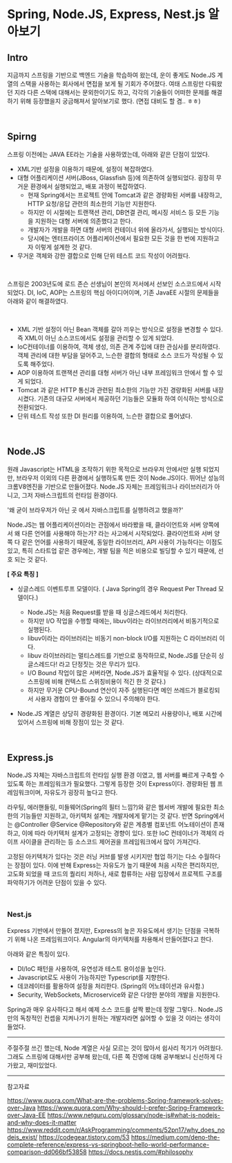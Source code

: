 # Spring, Node.JS, Express, Nest.js 알아보기

## Intro

지금까지 스프링을 기반으로 백엔드 기술을 학습하여 왔는데, 운이 좋게도 Node.JS 계열의 스택을 사용하는 회사에서 면접을 보게 될 기회가 주어졌다. 여태 스프링만 다뤄왔던 지라 다른 스택에 대해서는 문외한이기도 하고, 각각의 기술들이 어떠한 문제를 해결하기 위해 등장했을지 궁금해져서 알아보기로 했다. (면접 대비도 할 겸.. ㅎㅎ) 

<br/>

## Spirng

스프링 이전에는 JAVA EE라는 기술을 사용하였는데, 아래와 같은 단점이 있었다.

-  XML기반 설정을 이용하기 때문에, 설정이 복잡하였다. 
-  대형 어플리케이션 서버(JBoss, Glassfish 등)에 의존하여 실행되었다. 굉장히 무거운 환경에서 실행되었고, 배포 과정이 복잡하였다.
	 - 현재 Spring에서는 프로젝트 안에 Tomcat과 같은 경량화된 서버를 내장하고, HTTP 요청/응답 관련의 최소한의 기능만 지원한다.
	 - 하지만 이 시절에는 트랜잭션 관리, DB연결 관리, 메시징 서비스 등 모든 기능을 지원하는 대형 서버에 의존했다고 한다.
   - 개발자가 개발을 하면 대형 서버의 컨테이너 위에 올라가서, 실행되는 방식이다. 
	- 당시에는 엔터프라이즈 어플리케이션에서 필요한 모든 것을 한 번에 지원하고자 이렇게 설계한 것 같다. 
-  무거운 객체와 강한 결합으로 인해 단위 테스트 코드 작성이 어려웠다.

<br/>

스프링은 2003년도에 로드 존슨 선생님이 본인의 저서에서 선보인 소스코드에서 시작되었다. DI, IoC, AOP는 스프링의 핵심 아이디어이며, 기존 JavaEE 시절의 문제들을 아래와 같이 해결하였다.

<br/>

- XML 기반 설정이 아닌 Bean 객체를 갈아 끼우는 방식으로 설정을 변경할 수 있다. 즉 XML이 아닌 소스코드에서도 설정을 관리할 수 있게 되었다.
-  IoC컨테이너를 이용하여, 객체 생성, 의존 관계 주입에 대한 관심사를 분리하였다. 객체 관리에 대한 부담을 덜어주고, 느슨한 결합의 형태로 소스 코드가 작성될 수 있도록 해주었다.
-  AOP 이용하여 트랜잭션 관리를 대형 서버가 아닌 내부 프레임워크 안에서 할 수 있게 되었다. 
-  Tomcat 과 같은 HTTP 통신과 관련된 최소한의 기능만 가진 경량화된 서버를 내장 시켰다. 기존의 대규모 서버에서 제공하던 기능들은 모듈화 하여 이식하는 방식으로 전환되었다.
- 단위 테스트 작성 또한 DI 원리를 이용하여, 느슨한 결합으로 풀어냈다.

<br/>

## Node.JS

원래 Javascript는 HTML을 조작하기 위한 목적으로 브라우저 안에서만 실행 되었지만, 브라우저 이외의 다른 환경에서 실행하도록 만든 것이 Node.JS이다. 뛰어난 성능의 크롬V8엔진을 기반으로 만들어졌다. Node.JS 자체는 프레임워크나 라이브러리가 아니고, 그저 자바스크립트의 런타임 환경이다.

'왜 굳이 브라우저가 아닌 곳 에서 자바스크립트를 실행하려고 했을까?'

Node.JS는 웹 어플리케이션이라는 관점에서 바라봤을 때, 클라이언트와 서버 양쪽에서 왜 다른 언어를 사용해야 하는가? 라는 사고에서 시작되었다. 클라이언트와 서버 양쪽 다 같은 언어를 사용하기 때문에, 동일한 라이브러리, API 사용이 가능하다는 이점도 있고, 특히 스타트업 같은 경우에는, 개발 팀을 적은 비용으로 빌딩할 수 있기 때문에, 선호 되는 것 같다.

**[ 주요 특징 ]**

-  싱글스레드 이벤트루프 모델이다. ( Java Spring의 경우 Request Per Thread 모델이다.)

	- Node.JS는 처음 Request를 받을 때 싱글스레드에서 처리한다.
	- 하지만 I/O 작업을 수행할 때에는, libuv이라는 라이브러리에서 비동기적으로 실행된다.
	- libuv이라는 라이브러리는 비동기 non-block I/O를 지원하는 C 라이브러리 이다.  
	- libuv 라이브러리는 멀티스레드를 기반으로 동작하므로, Node.JS를 단순히 싱글스레드다! 라고 단정짓는 것은 무리가 있다.
	- I/O Bound 작업이 많은 서버라면, Node.JS가 효율적일 수 있다. 
	  (상대적으로 스프링에 비해 컨텍스트 스위칭비용이 적긴 한 것 같다.)
	- 하지만 무거운 CPU-Bound 연산이 자주 실행된다면 메인 쓰레드가 블로킹되서 사용자 경험이 안 좋아질 수 있으니 주의해야 한다.

-  Node.JS 계열은 상당히 경량화된 환경이다. 기본 메모리 사용량이나, 배포 시간에 있어서 스프링에 비해 장점이 있는 것 같다.

<br/>

## Express.js

Node.JS 자체는 자바스크립트의 런타임 실행 환경 이였고, 웹 서버를 빠르게 구축할 수 있도록 하는 프레임워크가 필요했다. 그렇게 등장한 것이 Express이다. 경량화된 웹 프레임워크이며, 자유도가 굉장히 높다고 한다. 

라우팅, 에러핸들링, 미들웨어(Spring의 필터 느낌?)와 같은 웹서버 개발에 필요한 최소한의 기능들만 지원하고, 아키텍처 설계는 개발자에게 맡기는 것 같다. 반면 Spring에서는 @Controller @Service @Repository와 같은 계층별 컴포넌트 어노테이션이 존재하고, 이에 따라 아키텍처 설계가 고정되는 경향이 있다. 또한 IoC 컨테이너가 객체의 라이프 사이클을 관리하는 등 소스코드 제어권을 프레임워크에서 많이 가져간다.

고정된 아키텍처가 있다는 것은 러닝 커브를 발생 시키지만 협업 하기는 다소 수월하다는 장점이 있다. 이에 반해 Express는 자유도가 높기 때문에 처음 시작은 편리하지만, 고도화 되었을 때 코드의 퀄리티 저하나, 새로 합류하는 사람 입장에서 프로젝트 구조를 파악하기가 어려운 단점이 있을 수 있다.

<br/>

### Nest.js

Express 기반에서 만들어 졌지만, Express의 높은 자유도에서 생기는 단점을 극복하기 위해 나온 프레임워크이다. Angular의 아키텍처를 차용해서 만들어졌다고 한다.

아래와 같은 특징이 있다.

-  DI/IoC 패턴을 사용하여, 유연성과 테스트 용이성을 높인다.
-  Javascript로도 사용이 가능하지만 Typescript를 지향한다. 
-  데코레이터를 활용하여 설정을 처리한다. (Spring의 어노테이션과 유사함.)
-  Security, WebSockets, Microservice와 같은 다양한 분야의 개발을 지원한다.

Spring과 매우 유사하다고 해서 예제 소스 코드를 살짝 봤는데 정말 그렇다.. 
Node.JS만의 독창적인 컨셉을 지켜나가기 원하는 개발자라면 싫어할 수 있을 것 이라는 생각이 들었다. 


---

주절주절 쓰긴 했는데, Node 계열은 사실 모르는 것이 많아서 쉽사리 적기가 어려웠다. 
그래도 스프링에 대해서만 공부해 왔는데, 다른 쪽 진영에 대해 공부해보니 신선하게 다가왔고, 재미있었다.


---

참고자료

https://www.quora.com/What-are-the-problems-Spring-framework-solves-over-Java
https://www.quora.com/Why-should-I-prefer-Spring-Framework-over-Java-EE
https://www.netguru.com/glossary/node-js#what-is-nodejs-and-why-does-it-matter
https://www.reddit.com/r/AskProgramming/comments/52pn17/why_does_nodejs_exist/
https://codegear.tistory.com/53
https://medium.com/deno-the-complete-reference/express-vs-springboot-hello-world-performance-comparison-dd066bf53858
https://docs.nestjs.com/#philosophy

